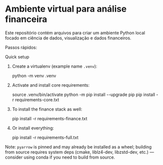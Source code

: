 # Ambiente virtual para análise financeira

Este repositório contém arquivos para criar um ambiente Python local focado em ciência de dados, visualização e dados financeiros.

Passos rápidos:

Quick setup

1. Create a virtualenv (example name `.venv`):

   python -m venv .venv

2. Activate and install core requirements:

   source .venv/bin/activate
   python -m pip install --upgrade pip
   pip install -r requirements-core.txt

3. To install the finance stack as well:

   pip install -r requirements-finance.txt

4. Or install everything:

   pip install -r requirements-full.txt

Note: `pyarrow` is pinned and may already be installed as a wheel; building from source requires system deps (cmake, liblz4-dev, libzstd-dev, etc.) — consider using conda if you need to build from source.
